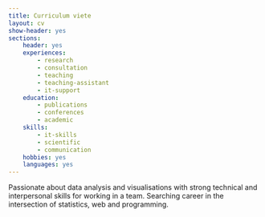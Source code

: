 ```yaml
---
title: Curriculum viete
layout: cv
show-header: yes
sections:
    header: yes
    experiences: 
        - research
        - consultation
        - teaching
        - teaching-assistant
        - it-support
    education:
        - publications
        - conferences
        - academic
    skills:
        - it-skills
        - scientific
        - communication
    hobbies: yes
    languages: yes
---
```


Passionate about data analysis and visualisations with strong technical and interpersonal skills for working
in a team. Searching career in the intersection of statistics, web and programming.
